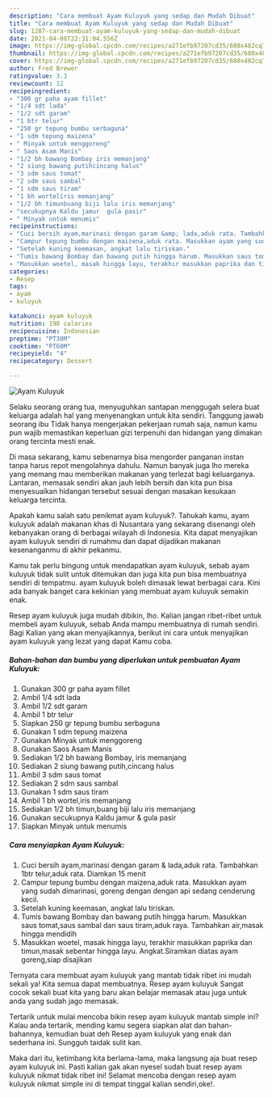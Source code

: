 ```yaml
---
description: "Cara membuat Ayam Kuluyuk yang sedap dan Mudah Dibuat"
title: "Cara membuat Ayam Kuluyuk yang sedap dan Mudah Dibuat"
slug: 1287-cara-membuat-ayam-kuluyuk-yang-sedap-dan-mudah-dibuat
date: 2021-04-08T22:31:04.556Z
image: https://img-global.cpcdn.com/recipes/a271efb97207cd35/680x482cq70/ayam-kuluyuk-foto-resep-utama.jpg
thumbnail: https://img-global.cpcdn.com/recipes/a271efb97207cd35/680x482cq70/ayam-kuluyuk-foto-resep-utama.jpg
cover: https://img-global.cpcdn.com/recipes/a271efb97207cd35/680x482cq70/ayam-kuluyuk-foto-resep-utama.jpg
author: Fred Brewer
ratingvalue: 3.3
reviewcount: 12
recipeingredient:
- "300 gr paha ayam fillet"
- "1/4 sdt lada"
- "1/2 sdt garam"
- "1 btr telur"
- "250 gr tepung bumbu serbaguna"
- "1 sdm tepung maizena"
- " Minyak untuk menggoreng"
- " Saos Asam Manis"
- "1/2 bh bawang Bombay iris memanjang"
- "2 siung bawang putihcincang halus"
- "3 sdm saus tomat"
- "2 sdm saus sambal"
- "1 sdm saus tiram"
- "1 bh worteliris memanjang"
- "1/2 bh timunbuang biji lalu iris memanjang"
- "secukupnya Kaldu jamur  gula pasir"
- " Minyak untuk menumis"
recipeinstructions:
- "Cuci bersih ayam,marinasi dengan garam &amp; lada,aduk rata. Tambahkan 1btr telur,aduk rata. Diamkan 15 menit"
- "Campur tepung bumbu dengan maizena,aduk rata. Masukkan ayam yang sudah dimarinasi, goreng dengan dengan api sedang cenderung kecil."
- "Setelah kuning keemasan, angkat lalu tiriskan."
- "Tumis bawang Bombay dan bawang putih hingga harum. Masukkan saus tomat,saus sambal dan saus tiram,aduk raya. Tambahkan air,masak hingga mendidih"
- "Masukkan woetel, masak hingga layu, terakhir masukkan paprika dan timun,masak sebentar hingga layu. Angkat.Siramkan diatas ayam goreng,siap disajikan"
categories:
- Resep
tags:
- ayam
- kuluyuk

katakunci: ayam kuluyuk 
nutrition: 198 calories
recipecuisine: Indonesian
preptime: "PT30M"
cooktime: "PT60M"
recipeyield: "4"
recipecategory: Dessert

---
```



![Ayam Kuluyuk](https://img-global.cpcdn.com/recipes/a271efb97207cd35/680x482cq70/ayam-kuluyuk-foto-resep-utama.jpg)

Selaku seorang orang tua, menyuguhkan santapan menggugah selera buat keluarga adalah hal yang menyenangkan untuk kita sendiri. Tanggung jawab seorang ibu Tidak hanya mengerjakan pekerjaan rumah saja, namun kamu pun wajib memastikan keperluan gizi terpenuhi dan hidangan yang dimakan orang tercinta mesti enak.

Di masa  sekarang, kamu sebenarnya bisa mengorder panganan instan tanpa harus repot mengolahnya dahulu. Namun banyak juga lho mereka yang memang mau memberikan makanan yang terlezat bagi keluarganya. Lantaran, memasak sendiri akan jauh lebih bersih dan kita pun bisa menyesuaikan hidangan tersebut sesuai dengan masakan kesukaan keluarga tercinta. 



Apakah kamu salah satu penikmat ayam kuluyuk?. Tahukah kamu, ayam kuluyuk adalah makanan khas di Nusantara yang sekarang disenangi oleh kebanyakan orang di berbagai wilayah di Indonesia. Kita dapat menyajikan ayam kuluyuk sendiri di rumahmu dan dapat dijadikan makanan kesenanganmu di akhir pekanmu.

Kamu tak perlu bingung untuk mendapatkan ayam kuluyuk, sebab ayam kuluyuk tidak sulit untuk ditemukan dan juga kita pun bisa membuatnya sendiri di tempatmu. ayam kuluyuk boleh dimasak lewat berbagai cara. Kini ada banyak banget cara kekinian yang membuat ayam kuluyuk semakin enak.

Resep ayam kuluyuk juga mudah dibikin, lho. Kalian jangan ribet-ribet untuk membeli ayam kuluyuk, sebab Anda mampu membuatnya di rumah sendiri. Bagi Kalian yang akan menyajikannya, berikut ini cara untuk menyajikan ayam kuluyuk yang lezat yang dapat Kamu coba.

<!--inarticleads1-->

##### Bahan-bahan dan bumbu yang diperlukan untuk pembuatan Ayam Kuluyuk:

1. Gunakan 300 gr paha ayam fillet
1. Ambil 1/4 sdt lada
1. Ambil 1/2 sdt garam
1. Ambil 1 btr telur
1. Siapkan 250 gr tepung bumbu serbaguna
1. Gunakan 1 sdm tepung maizena
1. Gunakan  Minyak untuk menggoreng
1. Gunakan  Saos Asam Manis
1. Sediakan 1/2 bh bawang Bombay, iris memanjang
1. Sediakan 2 siung bawang putih,cincang halus
1. Ambil 3 sdm saus tomat
1. Sediakan 2 sdm saus sambal
1. Gunakan 1 sdm saus tiram
1. Ambil 1 bh wortel,iris memanjang
1. Sediakan 1/2 bh timun,buang biji lalu iris memanjang
1. Gunakan secukupnya Kaldu jamur &amp; gula pasir
1. Siapkan  Minyak untuk menumis




<!--inarticleads2-->

##### Cara menyiapkan Ayam Kuluyuk:

1. Cuci bersih ayam,marinasi dengan garam &amp; lada,aduk rata. Tambahkan 1btr telur,aduk rata. Diamkan 15 menit
1. Campur tepung bumbu dengan maizena,aduk rata. Masukkan ayam yang sudah dimarinasi, goreng dengan dengan api sedang cenderung kecil.
1. Setelah kuning keemasan, angkat lalu tiriskan.
1. Tumis bawang Bombay dan bawang putih hingga harum. Masukkan saus tomat,saus sambal dan saus tiram,aduk raya. Tambahkan air,masak hingga mendidih
1. Masukkan woetel, masak hingga layu, terakhir masukkan paprika dan timun,masak sebentar hingga layu. Angkat.Siramkan diatas ayam goreng,siap disajikan




Ternyata cara membuat ayam kuluyuk yang mantab tidak ribet ini mudah sekali ya! Kita semua dapat membuatnya. Resep ayam kuluyuk Sangat cocok sekali buat kita yang baru akan belajar memasak atau juga untuk anda yang sudah jago memasak.

Tertarik untuk mulai mencoba bikin resep ayam kuluyuk mantab simple ini? Kalau anda tertarik, mending kamu segera siapkan alat dan bahan-bahannya, kemudian buat deh Resep ayam kuluyuk yang enak dan sederhana ini. Sungguh taidak sulit kan. 

Maka dari itu, ketimbang kita berlama-lama, maka langsung aja buat resep ayam kuluyuk ini. Pasti kalian gak akan nyesel sudah buat resep ayam kuluyuk nikmat tidak ribet ini! Selamat mencoba dengan resep ayam kuluyuk nikmat simple ini di tempat tinggal kalian sendiri,oke!.

